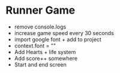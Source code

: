 # Runner Game

- remove console.logs
- increase game speed every 30 seconds
- import google font + add to project
- context.font = ""
- Add Hearts + life system
- Add score++ somewhere
- Start and end screen
